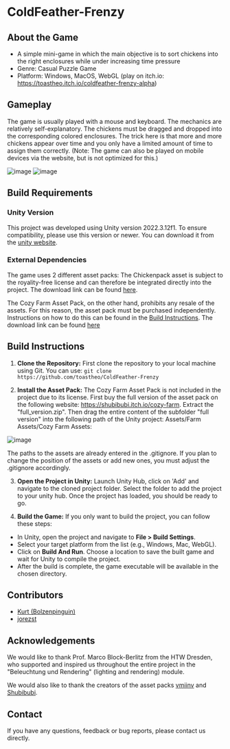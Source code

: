 # ColdFeather-Frenzy

## About the Game

- A simple mini-game in which the main objective is to sort chickens into the right enclosures while under increasing time pressure
- Genre: Casual Puzzle Game
- Platform: Windows, MacOS, WebGL (play on itch.io: https://toastheo.itch.io/coldfeather-frenzy-alpha)

## Gameplay

The game is usually played with a mouse and keyboard. The mechanics are relatively self-explanatory. The chickens must be dragged and dropped into the corresponding colored enclosures. 
The trick here is that more and more chickens appear over time and you only have a limited amount of time to assign them correctly.
(Note: The game can also be played on mobile devices via the website, but is not optimized for this.)

![image](https://github.com/toastheo/ColdFeather-Frenzy/assets/114708595/738fd61b-feb9-4727-a5c3-1ecd6747edf0)
![image](https://github.com/toastheo/ColdFeather-Frenzy/assets/114708595/63f7c4dc-78d6-43fc-ac1e-af0fe842e8c7)

## Build Requirements

### Unity Version

This project was developed using Unity version 2022.3.12f1. To ensure compatibility, please use this version or newer. You can download it from the [unity website](https://unity.com/de/download "Unity Download Page").

### External Dependencies

The game uses 2 different asset packs:
The Chickenpack asset is subject to the royality-free license and can therefore be integrated directly into the project.
The download link can be found [here](https://vmiinv.itch.io/chickenpack-asset "Chicken Pack Asset").

The Cozy Farm Asset Pack, on the other hand, prohibits any resale of the assets. For this reason, the asset pack must be purchased independently. Instructions on how to do this can be found in the [Build Instructions](#build-instructions).
The download link can be found [here](https://shubibubi.itch.io/cozy-farm "Cozy Farm Asset Pack")

## Build Instructions
1. **Clone the Repository:** First clone the repository to your local machine using Git. You can use: `git clone https://github.com/toastheo/ColdFeather-Frenzy`

2. **Install the Asset Pack:** The Cozy Farm Asset Pack is not included in the project due to its license. First buy the full version of the asset pack on the following website: https://shubibubi.itch.io/cozy-farm.
Extract the "full_version.zip". Then drag the entire content of the subfolder "full version" into the following path of the Unity project:
Assets/Farm Assets/Cozy Farm Assets:

![image](https://github.com/toastheo/ColdFeather-Frenzy/assets/114708595/93461cf7-1373-4ef5-ab13-10ea60dbbf38)

The paths to the assets are already entered in the .gitignore. If you plan to change the position of the assets or add new ones, you must adjust the .gitignore accordingly.

3. **Open the Project in Unity:** Launch Unity Hub, click on 'Add' and navigate to the cloned project folder. Select the folder to add the project to your unity hub. Once the project has loaded, you should be ready to go.

4. **Build the Game:** If you only want to build the project, you can follow these steps:
- In Unity, open the project and navigate to **File > Build Settings**.
- Select your target platform from the list (e.g., Windows, Mac, WebGL).
- Click on **Build And Run**. Choose a location to save the built game and wait for Unity to compile the project.
- After the build is complete, the game executable will be available in the chosen directory.

## Contributors
- [Kurt (Bolzenpinguin)](https://github.com/Bolzenpinguin)
- [jorezst](https://github.com/jorezst)

## Acknowledgements
We would like to thank Prof. Marco Block-Berlitz from the HTW Dresden, who supported and inspired us throughout the entire project in the "Beleuchtung und Rendering" (lighting and rendering) module.

We would also like to thank the creators of the asset packs [vmiinv](https://vmiinv.itch.io "itch.io profile of vmiinv") and [Shubibubi](https://shubibubi.itch.io "itch.io profile of Shubibubi").

## Contact
If you have any questions, feedback or bug reports, please contact us directly.
